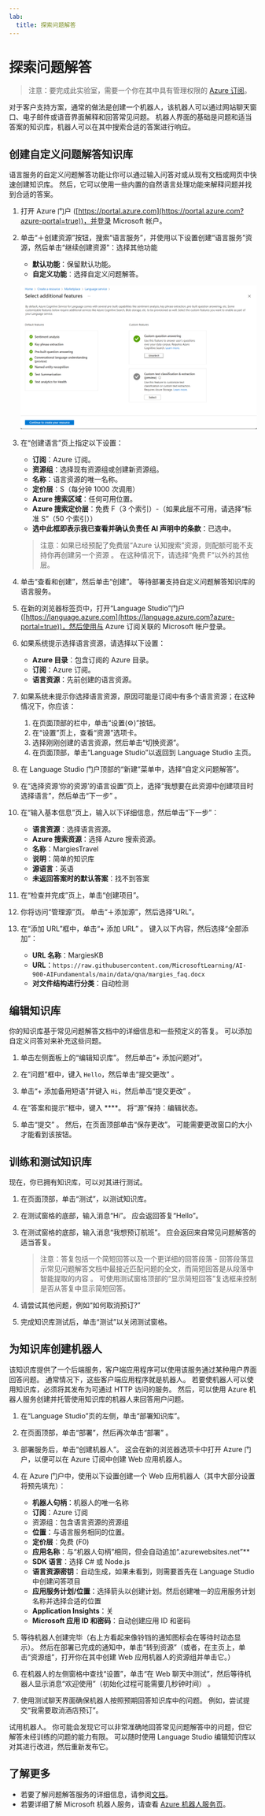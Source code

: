 ```yaml
---
lab:
  title: 探索问题解答
---
```


# <a name="explore-question-answering"></a>探索问题解答

> 注意：要完成此实验室，需要一个你在其中具有管理权限的 [Azure 订阅](https://azure.microsoft.com/free?azure-portal=true)。

对于客户支持方案，通常的做法是创建一个机器人，该机器人可以通过网站聊天窗口、电子邮件或语音界面解释和回答常见问题。 机器人界面的基础是问题和适当答案的知识库，机器人可以在其中搜索合适的答案进行响应。

## <a name="create-a-custom-question-answering-knowledge-base"></a>创建自定义问题解答知识库

语言服务的自定义问题解答功能让你可以通过输入问答对或从现有文档或网页中快速创建知识库。 然后，它可以使用一些内置的自然语言处理功能来解释问题并找到合适的答案。

1. 打开 Azure 门户 ([https://portal.azure.com](https://portal.azure.com?azure-portal=true))，并登录 Microsoft 帐户。

1. 单击“&#65291;创建资源”按钮，搜索“语言服务”，并使用以下设置创建“语言服务”资源，然后单击“继续创建资源”：选择其他功能  
    - **默认功能**：保留默认功能。
    - **自定义功能**：选择自定义问题解答。

    ![创建启用了自定义问题解答的语言服务资源。](media/create-a-bot/create-language-service-resource.png)

1. 在“创建语言”页上指定以下设置：
    - **订阅**：Azure 订阅。
    - **资源组**：选择现有资源组或创建新资源组。
    - **名称**：语言资源的唯一名称。
    - **定价层**：S（每分钟 1000 次调用）
    - **Azure 搜索区域**：任何可用位置。
    - **Azure 搜索定价层**：免费 F（3 个索引）-（如果此层不可用，请选择“标准 S”（50 个索引））
    - **选中此框即表示我已查看并确认负责任 AI 声明中的条款**：已选中。

    > 注意：如果已经预配了免费层“Azure 认知搜索”资源，则配额可能不支持你再创建另一个资源 。 在这种情况下，请选择“免费 F”以外的其他层。

1. 单击“查看和创建”，然后单击“创建”。 等待部署支持自定义问题解答知识库的语言服务。

1. 在新的浏览器标签页中，打开“Language Studio”门户 ([https://language.azure.com](https://language.azure.com?azure-portal=true))，然后使用与 Azure 订阅关联的 Microsoft 帐户登录。

1. 如果系统提示选择语言资源，请选择以下设置：
    - **Azure 目录**：包含订阅的 Azure 目录。
    - **订阅**：Azure 订阅。
    - **语言资源**：先前创建的语言资源。

1. 如果系统未提示你选择语言资源，原因可能是订阅中有多个语言资源；在这种情况下，你应该：
    1. 在页面顶部的栏中，单击“设置(&#9881;)”按钮。
    2. 在“设置”页上，查看“资源”选项卡。
    3. 选择刚刚创建的语言资源，然后单击“切换资源”。
    4. 在页面顶部，单击“Language Studio”以返回到 Language Studio 主页。

1. 在 Language Studio 门户顶部的“新建”菜单中，选择“自定义问题解答”。

1. 在“选择资源‘你的资源’的语言设置”页上，选择“我想要在此资源中创建项目时选择语言”，然后单击“下一步”  。

1. 在“输入基本信息”页上，输入以下详细信息，然后单击“下一步”：
    - **语言资源**：选择语言资源。  
    - **Azure 搜索资源**：选择 Azure 搜索资源。
    - **名称**：MargiesTravel
    - **说明**：简单的知识库
    - **源语言**：英语
    - **未返回答案时的默认答案**：找不到答案

1. 在“检查并完成”页上，单击“创建项目”。

1. 你将访问“管理源”页。 单击“&#65291;添加源”，然后选择“URL”。

1. 在“添加 URL”框中，单击“+ 添加 URL” 。 键入以下内容，然后选择“全部添加”：
    - **URL 名称**：MargiesKB
    - **URL**：`https://raw.githubusercontent.com/MicrosoftLearning/AI-900-AIFundamentals/main/data/qna/margies_faq.docx`
    - **对文件结构进行分类**：自动检测 

## <a name="edit-the-knowledge-base"></a>编辑知识库

你的知识库基于常见问题解答文档中的详细信息和一些预定义的答复。 可以添加自定义问答对来补充这些问题。

1. 单击左侧面板上的“编辑知识库”。 然后单击“+ 添加问题对”。

1. 在“问题”框中，键入 `Hello`，然后单击“提交更改” 。

1. 单击“+ 添加备用短语”并键入 `Hi`，然后单击“提交更改” 。

1. 在“答案和提示”框中，键入 ****。 将“源”保持：编辑状态。

1. 单击“提交”  。 然后，在页面顶部单击“保存更改”。 可能需要更改窗口的大小才能看到该按钮。

## <a name="train-and-test-the-knowledge-base"></a>训练和测试知识库

现在，你已拥有知识库，可以对其进行测试。

1. 在页面顶部，单击“测试”，以测试知识库。

1. 在测试窗格的底部，输入消息“Hi”。 应会返回答复“Hello”。

1. 在测试窗格的底部，输入消息“我想预订航班”。 应会返回来自常见问题解答的适当答复。

    > 注意：答复包括一个简短回答以及一个更详细的回答段落 - 回答段落显示常见问题解答文档中最接近匹配问题的全文，而简短回答是从段落中智能提取的内容 。 可使用测试窗格顶部的“显示简短回答”复选框来控制是否从答复中显示简短回答。

1. 请尝试其他问题，例如“如何取消预订?”

1. 完成知识库测试后，单击“测试”以关闭测试窗格。

## <a name="create-a-bot-for-the-knowledge-base"></a>为知识库创建机器人

该知识库提供了一个后端服务，客户端应用程序可以使用该服务通过某种用户界面回答问题。 通常情况下，这些客户端应用程序就是机器人。 若要使机器人可以使用知识库，必须将其发布为可通过 HTTP 访问的服务。 然后，可以使用 Azure 机器人服务创建并托管使用知识库的机器人来回答用户问题。

1. 在“Language Studio”页的左侧，单击“部署知识库”。

1. 在页面顶部，单击“部署”，然后再次单击“部署” 。

1. 部署服务后，单击“创建机器人”。 这会在新的浏览器选项卡中打开 Azure 门户，以便可以在 Azure 订阅中创建 Web 应用机器人。

1. 在 Azure 门户中，使用以下设置创建一个 Web 应用机器人（其中大部分设置将预先填充）：
    - **机器人句柄**：机器人的唯一名称
    - **订阅**：Azure 订阅
    - 资源组：包含语言资源的资源组
    - **位置**：与语言服务相同的位置。
    - **定价层**：免费 (F0)
    - **应用名称**：与“机器人句柄”相同，但会自动追加“.azurewebsites.net”**
    - **SDK 语言**：选择 C# 或 Node.js
    - **语言资源密钥**：自动生成，如果未看到，则需要首先在 Language Studio 中创建问答项目 
    - **应用服务计划/位置**：选择箭头以创建计划。然后创建唯一的应用服务计划名称并选择合适的位置
    - **Application Insights**：关
    - **Microsoft 应用 ID 和密码**：自动创建应用 ID 和密码

1. 等待机器人创建完毕（右上方看起来像铃铛的通知图标会在等待时动态显示）。 然后在部署已完成的通知中，单击“转到资源”（或者，在主页上，单击“资源组”，打开你在其中创建 Web 应用机器人的资源组并单击它。）

1. 在机器人的左侧窗格中查找“设置”，单击“在 Web 聊天中测试”，然后等待机器人显示消息“欢迎使用”（初始化过程可能需要几秒钟时间）  。

1. 使用测试聊天界面确保机器人按照预期回答知识库中的问题。 例如，尝试提交“我需要取消酒店预订”。

试用机器人。 你可能会发现它可以非常准确地回答常见问题解答中的问题，但它解答未经训练的问题的能力有限。 可以随时使用 Language Studio 编辑知识库以对其进行改进，然后重新发布它。

## <a name="learn-more"></a>了解更多

- 若要了解问题解答服务的详细信息，请参阅[文档](https://docs.microsoft.com/azure/cognitive-services/language-service/question-answering/overview)。
- 若要详细了解 Microsoft 机器人服务，请查看 [Azure 机器人服务页](https://azure.microsoft.com/services/bot-service/)。

